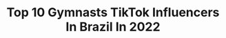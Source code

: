 ---
title: Top 10 Gymnasts TikTok Influencers In Brazil In 2022
description: >-
  Find top gymnasts TikTok influencers in Brazil in 2022. Most popular hashtags: #gymnastics #foryou #fyp #fy.
platform: TikTok
hits: 23
text_top: Identify the best TikTok profiles on inBeat.
text_bottom: Our platform has 23 TikTok influencers like this in Brazil for you to contact.
profiles:
  - username: "aninhabaracho"
    fullname: >-
      aninhabaracho
    bio: >-
      🇧🇷 Circus teacher, Zumba ZIN, Ex- Gymnast Google: Galpão Aninha Baracho
    location: "Brazil"
    followers: 5211
    engagement: 1050
    commentsToLikes: 0.044073
    id: ck9ejl9we38nh0j78j84ptdgj
    verified: false
    hashtags: "#fy, #duet, #tiktokbrasil, #paravoce"
  - username: "arthurnory"
    fullname: >-
      arthurnory
    bio: >-
      Gymnast Olympic Medalist 🥉 World Champion 🥇
    location: "Brazil"
    followers: 237200
    engagement: 1161
    commentsToLikes: 0.007585
    id: ck9k8acll84hx0j78muozs6i3
    verified: true
    hashtags: "#foryou, #gymnastics, #tiktok, #challenge"
  - username: "natigaudio"
    fullname: >-
      NATÁLIA GAUDIO
    bio: >-
      Olympian Gymnast of Brazilian Team! 🇧🇷🤸🏼‍♀️❤️ Insta: natigaudio
    location: "Brazil"
    followers: 126500
    engagement: 772
    commentsToLikes: 0.012862
    id: ckaibrazihl9k0i78sdbt4c67
    verified: true
    hashtags: "#tutorial, #quarantine, #fyp, #foryoupage"
  - username: "bielzinx"
    fullname: >-
      🔥 Gabriel Alves 🔥
    bio: >-
      Passando meu wpp pra quem me seguir no insta e avisar que veio da minha bio! ❤️
    location: "Brazil"
    followers: 53600
    engagement: 2404
    commentsToLikes: 0.093534
    id: ck9kdgbjyu24g0j7807aeseuf
    verified: false
    hashtags: ""
  - username: "elastichear"
    fullname: >-
      elastichear
    bio: >-
      Criado para enaltecer dançarinos do mundo ❤️ Created to enhance the world's dan
    location: "Brazil"
    followers: 19900
    engagement: 1673
    commentsToLikes: 0.007793
    id: ckbkslojsnek50j234zjiigtt
    verified: false
    hashtags: "#coppelia, #ballerina, #ballet, #royalballet"
  - username: "mateus_neb"
    fullname: >-
      Mateus Neb 😜
    bio: >-
      🇧🇷 TikTok 🤪 Atleta
    location: "Brazil"
    followers: 3250
    engagement: 1574
    commentsToLikes: 0.032683
    id: ck9kbvfcwmw520j78o0fe736f
    verified: false
    hashtags: "#foryou, #fyp, #destaque, #foryoupage"
  - username: "nildo.sousa.sw"
    fullname: >-
      Nildo Sousa sw 
    bio: >-
      Atleta de Streetworkout SBC Seja a pessoa que vc gostaria de encontrar em alguém
    location: "Brazil"
    followers: 596600
    engagement: 944
    commentsToLikes: 0.009689
    id: ck81t2tc4v1z20j78qdg1r2fx
    verified: true
    hashtags: "#amigos, #aprendinamarra, #humorbr, #gymnastics"
  - username: "riqueaalves"
    fullname: >-
      Henrique Alves
    bio: >-
      handstand, acroyoga
    location: "Brazil"
    followers: 2628
    engagement: 928
    commentsToLikes: 0.042507
    id: ck92trv9rj6o30j785mo7kkvq
    verified: false
    hashtags: "#paradadem, #foryou, #capoeira, #awesome"
  - username: "mineiro_augusto"
    fullname: >-
      Vinicius Reis
    bio: >-
      🎭 Comédia & Esporte 🤸🏽‍♂️ 📩 : viniciusaugustoreis2016@gmail.com
    location: "Brazil"
    followers: 284700
    engagement: 1468
    commentsToLikes: 0.032214
    id: ck9kdgz7eu8v70j78w4fdubft
    verified: false
    hashtags: "#fyp, #vassourathru, #fail, #burgerking"
  - username: "incondicionall"
    fullname: >-
      🍐
    bio: >-
      um poquinho de tudo que gosto um poquinho de mim
    location: "Brazil"
    followers: 110300
    engagement: 207
    commentsToLikes: 0.040495
    id: ckbf53lx2tu8e0j231a9ves31
    verified: false
    hashtags: "#gym, #emagrecimentocerto, #instagoog, #saudealimentar"
---